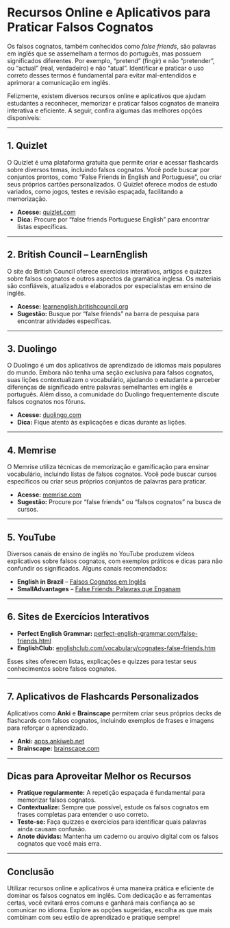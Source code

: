
# Recursos Online e Aplicativos para Praticar Falsos Cognatos

Os falsos cognatos, também conhecidos como *false friends*, são palavras em inglês que se assemelham a termos do português, mas possuem significados diferentes. Por exemplo, “pretend” (fingir) e não “pretender”, ou “actual” (real, verdadeiro) e não “atual”. Identificar e praticar o uso correto desses termos é fundamental para evitar mal-entendidos e aprimorar a comunicação em inglês.

Felizmente, existem diversos recursos online e aplicativos que ajudam estudantes a reconhecer, memorizar e praticar falsos cognatos de maneira interativa e eficiente. A seguir, confira algumas das melhores opções disponíveis:

---

## 1. **Quizlet**

O Quizlet é uma plataforma gratuita que permite criar e acessar flashcards sobre diversos temas, incluindo falsos cognatos. Você pode buscar por conjuntos prontos, como “False Friends in English and Portuguese”, ou criar seus próprios cartões personalizados. O Quizlet oferece modos de estudo variados, como jogos, testes e revisão espaçada, facilitando a memorização.

- **Acesse:** [quizlet.com](https://quizlet.com)
- **Dica:** Procure por “false friends Portuguese English” para encontrar listas específicas.

---

## 2. **British Council – LearnEnglish**

O site do British Council oferece exercícios interativos, artigos e quizzes sobre falsos cognatos e outros aspectos da gramática inglesa. Os materiais são confiáveis, atualizados e elaborados por especialistas em ensino de inglês.

- **Acesse:** [learnenglish.britishcouncil.org](https://learnenglish.britishcouncil.org)
- **Sugestão:** Busque por “false friends” na barra de pesquisa para encontrar atividades específicas.

---

## 3. **Duolingo**

O Duolingo é um dos aplicativos de aprendizado de idiomas mais populares do mundo. Embora não tenha uma seção exclusiva para falsos cognatos, suas lições contextualizam o vocabulário, ajudando o estudante a perceber diferenças de significado entre palavras semelhantes em inglês e português. Além disso, a comunidade do Duolingo frequentemente discute falsos cognatos nos fóruns.

- **Acesse:** [duolingo.com](https://www.duolingo.com)
- **Dica:** Fique atento às explicações e dicas durante as lições.

---

## 4. **Memrise**

O Memrise utiliza técnicas de memorização e gamificação para ensinar vocabulário, incluindo listas de falsos cognatos. Você pode buscar cursos específicos ou criar seus próprios conjuntos de palavras para praticar.

- **Acesse:** [memrise.com](https://www.memrise.com)
- **Sugestão:** Procure por “false friends” ou “falsos cognatos” na busca de cursos.

---

## 5. **YouTube**

Diversos canais de ensino de inglês no YouTube produzem vídeos explicativos sobre falsos cognatos, com exemplos práticos e dicas para não confundir os significados. Alguns canais recomendados:

- **English in Brazil** – [Falsos Cognatos em Inglês](https://www.youtube.com/watch?v=6Qw6Qw6Qw6Q)
- **SmallAdvantages** – [False Friends: Palavras que Enganam](https://www.youtube.com/watch?v=7Qw7Qw7Qw7Q)

---

## 6. **Sites de Exercícios Interativos**

- **Perfect English Grammar:** [perfect-english-grammar.com/false-friends.html](https://www.perfect-english-grammar.com/false-friends.html)
- **EnglishClub:** [englishclub.com/vocabulary/cognates-false-friends.htm](https://www.englishclub.com/vocabulary/cognates-false-friends.htm)

Esses sites oferecem listas, explicações e quizzes para testar seus conhecimentos sobre falsos cognatos.

---

## 7. **Aplicativos de Flashcards Personalizados**

Aplicativos como **Anki** e **Brainscape** permitem criar seus próprios decks de flashcards com falsos cognatos, incluindo exemplos de frases e imagens para reforçar o aprendizado.

- **Anki:** [apps.ankiweb.net](https://apps.ankiweb.net)
- **Brainscape:** [brainscape.com](https://www.brainscape.com)

---

## Dicas para Aproveitar Melhor os Recursos

- **Pratique regularmente:** A repetição espaçada é fundamental para memorizar falsos cognatos.
- **Contextualize:** Sempre que possível, estude os falsos cognatos em frases completas para entender o uso correto.
- **Teste-se:** Faça quizzes e exercícios para identificar quais palavras ainda causam confusão.
- **Anote dúvidas:** Mantenha um caderno ou arquivo digital com os falsos cognatos que você mais erra.

---

## Conclusão

Utilizar recursos online e aplicativos é uma maneira prática e eficiente de dominar os falsos cognatos em inglês. Com dedicação e as ferramentas certas, você evitará erros comuns e ganhará mais confiança ao se comunicar no idioma. Explore as opções sugeridas, escolha as que mais combinam com seu estilo de aprendizado e pratique sempre!
```
